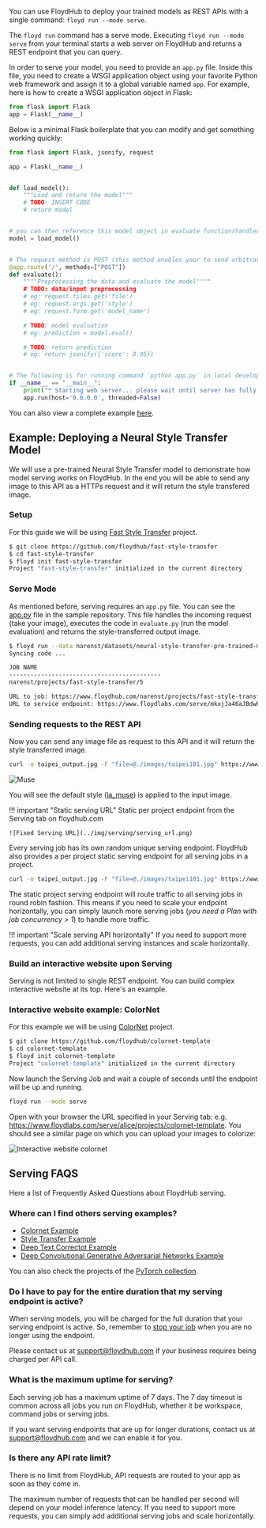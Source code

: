 You can use FloydHub to deploy your trained models as REST APIs with a single command: `floyd run --mode serve`.

The `floyd run` command has a serve mode. Executing `floyd run --mode serve` from your terminal starts a web server on FloydHub and returns a REST endpoint that you can query.

In order to serve your model, you need to provide an `app.py` file. Inside this file, you need to create a WSGI application object using your favorite Python web framework and assign it to a global variable named `app`. For example, here is how to create a WSGI application object in Flask:

```python
from flask import Flask
app = Flask(__name__)
```

Below is a minimal Flask boilerplate that you can modify and get something working quickly:

```python
from flask import Flask, jsonify, request

app = Flask(__name__)


def load_model():
    """Load and return the model"""
    # TODO: INSERT CODE
    # return model


# you can then reference this model object in evaluate function/handler
model = load_model()


# The request method is POST (this method enables your to send arbitrary data to the endpoint in the request body, including images, JSON, encoded-data, etc.)
@app.route('/', methods=["POST"])
def evaluate():
    """"Preprocessing the data and evaluate the model""""
    # TODO: data/input preprocessing
    # eg: request.files.get('file')
    # eg: request.args.get('style')
    # eg: request.form.get('model_name')

    # TODO: model evaluation
    # eg: prediction = model.eval()

    # TODO: return prediction
    # eg: return jsonify({'score': 0.95})


# The following is for running command `python app.py` in local development, not required for serving on FloydHub.
if __name__ == "__main__":
    print("* Starting web server... please wait until server has fully started")
    app.run(host='0.0.0.0', threaded=False)
```

You can also view a complete example [here](https://github.com/floydhub/fast-style-transfer/blob/master/app.py).


## Example: Deploying a Neural Style Transfer Model

We will use a pre-trained Neural Style Transfer model to demonstrate how model serving works on FloydHub. In the end you will be able to send any image to this API as a HTTPs request and it will return the style transfered image.

### Setup

For this guide we will be using [Fast Style Transfer](https://github.com/floydhub/fast-style-transfer)
project.

```bash
$ git clone https://github.com/floydhub/fast-style-transfer
$ cd fast-style-transfer
$ floyd init fast-style-transfer
Project "fast-style-transfer" initialized in the current directory
```

### Serve Mode

As mentioned before, serving requires an `app.py` file. You can see the
[app.py](https://github.com/floydhub/fast-style-transfer/blob/master/app.py) file in the sample repository. This file handles the
incoming request (take your image), executes the code in `evaluate.py` (run the model evaluation) and returns the style-transferred output image.

```bash
$ floyd run --data narenst/datasets/neural-style-transfer-pre-trained-models/1:input --mode serve
Syncing code ...

JOB NAME
-------------------------------------------
narenst/projects/fast-style-transfer/5

URL to job: https://www.floydhub.com/narenst/projects/fast-style-transfer/5
URL to service endpoint: https://www.floydlabs.com/serve/mkxjJa46aJBdwP4AEdKxfU
```

### Sending requests to the REST API

Now you can send any image file as request to this API and it will return the style transferred image.

```bash
curl -o taipei_output.jpg -F "file=@./images/taipei101.jpg" https://www.floydlabs.com/serve/mkxjJa46aJBdwP4AEdKxfU
```

![Muse](../img/taipei_muse.jpg)

You will see the default style ([la_muse](https://github.com/floydhub/fast-style-transfer/blob/master/examples/style/la_muse.jpg)) is applied to the input image.

!!! important "Static serving URL"
    Static per project endpoint from the Serving tab on floydhub.com

    ![Fixed Serving URL](../img/serving/serving_url.png)

Every serving job has its own random unique serving endpoint. FloydHub also provides a per project static serving endpoint for all serving jobs in a project.

```bash
curl -o taipei_output.jpg -F "file=@./images/taipei101.jpg" https://www.floydlabs.com/serve/narenst/projects/fast-style-transfer
```

The static project serving endpoint will route traffic to all serving jobs in
round robin fashion. This means if you need to scale your endpoint
horizontally, you can simply launch more serving jobs (*you need a Plan with job concurrency > 1*) to handle more traffic.

!!! important "Scale serving API horizontally"
    If you need to support more requests, you can add additional serving instances and scale horizontally.


### Build an interactive website upon Serving

Serving is not limited to single REST endpoint. You can build complex interactive website at its top. Here's an example.

### Interactive website example: ColorNet

For this example we will be using [ColorNet](https://github.com/floydhub/colornet-template)
project.

```bash
$ git clone https://github.com/floydhub/colornet-template
$ cd colornet-template
$ floyd init colornet-template
Project "colornet-template" initialized in the current directory
```

Now launch the Serving Job and wait a couple of seconds until the endpoint will be up and running.

```bash
floyd run --mode serve
```

Open with your browser the URL specified in your Serving tab: e.g. https://www.floydlabs.com/serve/alice/projects/colornet-template. You should see a similar page on which you can upload your images to colorize:

![Interactive website colornet](../img/serving/serving_web.png)


## Serving FAQS

Here a list of Frequently Asked Questions about FloydHub serving.

### Where can I find others serving examples?

- [Colornet Example](https://github.com/floydhub/colornet-template)
- [Style Transfer Example](../examples/style_transfer.md#model-api)
- [Deep Text Correctot Example](../examples/deep_corrector#serve-model-through-rest-api)
- [Deep Convolutional Generative Adversarial Networks Example](../examples/dcgan#serve-the-model-with-a-rest-api)

You can also check the projects of the [PyTorch collection](https://www.floydhub.com/explore/frameworks/pytorch).

### Do I have to pay for the entire duration that my serving endpoint is active?

When serving models, you will be charged for the full duration that your serving endpoint is active. So, remember to [stop your job](../guides/stop_job.md) when you are no longer using the endpoint.

Please contact us at support@floydhub.com if your business requires being charged per API call.

### What is the maximum uptime for serving?

Each serving job has a maximum uptime of 7 days. The 7 day timeout is common across all jobs you run on FloydHub, whether it be workspace, command jobs or serving jobs.

If you want serving endpoints that are up for longer durations, contact us at support@floydhub.com and we can enable it for you.

### Is there any API rate limit?

There is no limit from FloydHub, API requests are routed to your app as soon as they come in.

The maximum number of requests that can be handled per second will depend on your model inference latency. If you need to support more requests, you can simply add additional serving jobs and scale horizontally.
